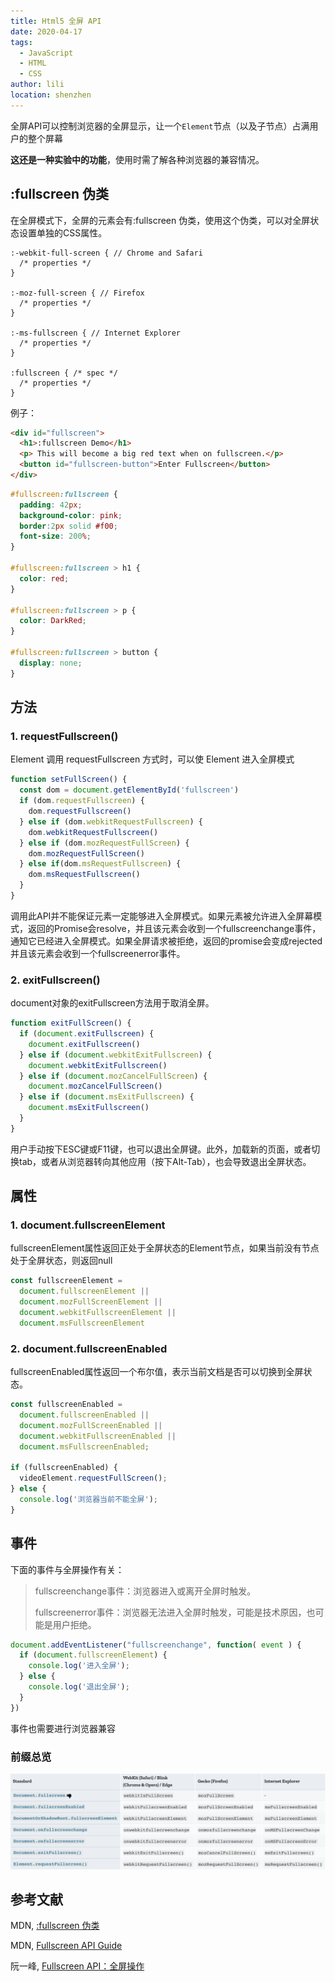 ```yaml
---
title: Html5 全屏 API
date: 2020-04-17
tags:
  - JavaScript
  - HTML
  - CSS
author: lili
location: shenzhen
---
```

全屏API可以控制浏览器的全屏显示，让一个` Element `节点（以及子节点）占满用户的整个屏幕

**这还是一种实验中的功能**，使用时需了解各种浏览器的兼容情况。

## :fullscreen 伪类

在全屏模式下，全屏的元素会有:fullscreen 伪类，使用这个伪类，可以对全屏状态设置单独的CSS属性。

```less
:-webkit-full-screen { // Chrome and Safari
  /* properties */
}

:-moz-full-screen { // Firefox
  /* properties */
}

:-ms-fullscreen { // Internet Explorer
  /* properties */
}

:fullscreen { /* spec */
  /* properties */
}
```

例子：

```html
<div id="fullscreen">
  <h1>:fullscreen Demo</h1>
  <p> This will become a big red text when on fullscreen.</p>
  <button id="fullscreen-button">Enter Fullscreen</button>
</div>
```
```css
#fullscreen:fullscreen {
  padding: 42px;
  background-color: pink;
  border:2px solid #f00;
  font-size: 200%;
}

#fullscreen:fullscreen > h1 {
  color: red;
}

#fullscreen:fullscreen > p {
  color: DarkRed;
}

#fullscreen:fullscreen > button {
  display: none;
}
```

## 方法

### 1. requestFullscreen()

Element 调用 requestFullscreen 方式时，可以使 Element 进入全屏模式

```js
function setFullScreen() {
  const dom = document.getElementById('fullscreen')
  if (dom.requestFullscreen) {
    dom.requestFullscreen()
  } else if (dom.webkitRequestFullscreen) {
    dom.webkitRequestFullscreen()
  } else if (dom.mozRequestFullScreen) {
    dom.mozRequestFullScreen()
  } else if(dom.msRequestFullscreen) {
    dom.msRequestFullscreen()
  }
}
```

调用此API并不能保证元素一定能够进入全屏模式。如果元素被允许进入全屏幕模式，返回的Promise会resolve，并且该元素会收到一个fullscreenchange事件，通知它已经进入全屏模式。如果全屏请求被拒绝，返回的promise会变成rejected并且该元素会收到一个fullscreenerror事件。

### 2. exitFullscreen()

document对象的exitFullscreen方法用于取消全屏。

```js
function exitFullScreen() {
  if (document.exitFullscreen) {
    document.exitFullscreen()
  } else if (document.webkitExitFullscreen) {
    document.webkitExitFullscreen()
  } else if (document.mozCancelFullScreen) {
    document.mozCancelFullScreen()
  } else if (document.msExitFullscreen) {
    document.msExitFullscreen()
  }
}
```

用户手动按下ESC键或F11键，也可以退出全屏键。此外，加载新的页面，或者切换tab，或者从浏览器转向其他应用（按下Alt-Tab），也会导致退出全屏状态。

## 属性

### 1. document.fullscreenElement

fullscreenElement属性返回正处于全屏状态的Element节点，如果当前没有节点处于全屏状态，则返回null

```js
const fullscreenElement =
  document.fullscreenElement ||
  document.mozFullScreenElement ||
  document.webkitFullscreenElement ||
  document.msFullscreenElement
```

### 2. document.fullscreenEnabled

fullscreenEnabled属性返回一个布尔值，表示当前文档是否可以切换到全屏状态。

```js
const fullscreenEnabled =
  document.fullscreenEnabled ||
  document.mozFullScreenEnabled ||
  document.webkitFullscreenEnabled ||
  document.msFullscreenEnabled;

if (fullscreenEnabled) {
  videoElement.requestFullScreen();
} else {
  console.log('浏览器当前不能全屏');
}
```

## 事件

下面的事件与全屏操作有关：

> fullscreenchange事件：浏览器进入或离开全屏时触发。
>
> fullscreenerror事件：浏览器无法进入全屏时触发，可能是技术原因，也可能是用户拒绝。

```js
document.addEventListener("fullscreenchange", function( event ) {
  if (document.fullscreenElement) {
    console.log('进入全屏');
  } else {
    console.log('退出全屏');
  }
})
```

事件也需要进行浏览器兼容

### 前缀总览

![image from dependency](../.vuepress/public/images/full-screen/01.jpg)

## 参考文献

MDN, [:fullscreen 伪类](https://developer.mozilla.org/zh-CN/docs/Web/CSS/:fullscreen)

MDN, [Fullscreen API Guide](https://developer.mozilla.org/en-US/docs/Web/API/Fullscreen_API/Guide)

阮一峰, [Fullscreen API：全屏操作](http://www.w3cbus.com/htmlapi/fullscreen.html#toc7)
